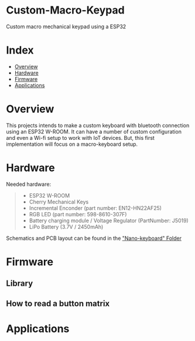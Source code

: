 # Custom-Macro-Keypad
Custom macro mechanical keypad using a ESP32

# Index
- [Overview](#overview)
- [Hardware](#hardware)
- [Firmware](#firmware)
- [Applications](#applications)
# Overview
This projects intends to make a custom keyboard with bluetooth connection using an ESP32 W-ROOM. 
It can have a number of custom configuration and even a Wi-fi setup to work with IoT devices. But, this first implementation will focus on a macro-keyboard setup.
# Hardware
Needed hardware:
> - ESP32 W-ROOM
> - Cherry Mechanical Keys
> - Incremental Enconder (part number: EN12-HN22AF25)
> - RGB LED (part number: 598-8610-307F)
> - Battery charging module / Voltage Regulator (PartNumber: J5019)
> - LiPo Battery (3.7V / 2450mAh)

Schematics and PCB layout can be found in the ["Nano-keyboard" Folder](https://github.com/Freireg/Custom-Macro-Keypad/tree/main/Nano-keyboard)

# Firmware
## Library
## How to read a button matrix
# Applications
